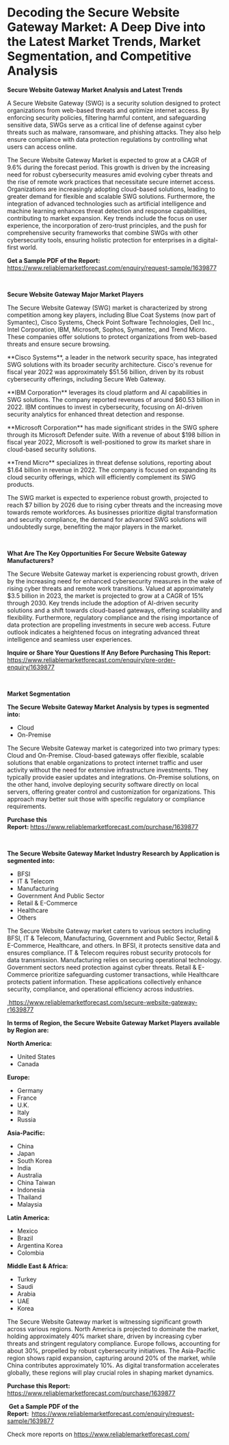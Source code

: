 <p><h1>Decoding the Secure Website Gateway Market: A Deep Dive into the Latest Market Trends, Market Segmentation, and Competitive Analysis</h1></p><p><strong>Secure Website Gateway Market Analysis and Latest Trends</strong></p>
<p><p>A Secure Website Gateway (SWG) is a security solution designed to protect organizations from web-based threats and optimize internet access. By enforcing security policies, filtering harmful content, and safeguarding sensitive data, SWGs serve as a critical line of defense against cyber threats such as malware, ransomware, and phishing attacks. They also help ensure compliance with data protection regulations by controlling what users can access online.</p><p>The Secure Website Gateway Market is expected to grow at a CAGR of 9.6% during the forecast period. This growth is driven by the increasing need for robust cybersecurity measures amid evolving cyber threats and the rise of remote work practices that necessitate secure internet access. Organizations are increasingly adopting cloud-based solutions, leading to greater demand for flexible and scalable SWG solutions. Furthermore, the integration of advanced technologies such as artificial intelligence and machine learning enhances threat detection and response capabilities, contributing to market expansion. Key trends include the focus on user experience, the incorporation of zero-trust principles, and the push for comprehensive security frameworks that combine SWGs with other cybersecurity tools, ensuring holistic protection for enterprises in a digital-first world.</p></p>
<p><strong>Get a Sample PDF of the Report:&nbsp;</strong> <a href="https://www.reliablemarketforecast.com/enquiry/request-sample/1639877?utm_campaign=3085&utm_medium=2&utm_source=Github&utm_content=ia&utm_term=11032025&utm_id=secure-website-gateway">https://www.reliablemarketforecast.com/enquiry/request-sample/1639877</a></p>
<p>&nbsp;</p>
<p><strong>Secure Website Gateway Major Market Players</strong></p>
<p><p>The Secure Website Gateway (SWG) market is characterized by strong competition among key players, including Blue Coat Systems (now part of Symantec), Cisco Systems, Check Point Software Technologies, Dell Inc., Intel Corporation, IBM, Microsoft, Sophos, Symantec, and Trend Micro. These companies offer solutions to protect organizations from web-based threats and ensure secure browsing.</p><p>**Cisco Systems**, a leader in the network security space, has integrated SWG solutions with its broader security architecture. Cisco's revenue for fiscal year 2022 was approximately $51.56 billion, driven by its robust cybersecurity offerings, including Secure Web Gateway.</p><p>**IBM Corporation** leverages its cloud platform and AI capabilities in SWG solutions. The company reported revenues of around $60.53 billion in 2022. IBM continues to invest in cybersecurity, focusing on AI-driven security analytics for enhanced threat detection and response.</p><p>**Microsoft Corporation** has made significant strides in the SWG sphere through its Microsoft Defender suite. With a revenue of about $198 billion in fiscal year 2022, Microsoft is well-positioned to grow its market share in cloud-based security solutions.</p><p>**Trend Micro** specializes in threat defense solutions, reporting about $1.64 billion in revenue in 2022. The company is focused on expanding its cloud security offerings, which will efficiently complement its SWG products.</p><p>The SWG market is expected to experience robust growth, projected to reach $7 billion by 2026 due to rising cyber threats and the increasing move towards remote workforces. As businesses prioritize digital transformation and security compliance, the demand for advanced SWG solutions will undoubtedly surge, benefiting the major players in the market.</p></p>
<p>&nbsp;</p>
<p><strong>What Are The Key Opportunities For Secure Website Gateway Manufacturers?</strong></p>
<p><p>The Secure Website Gateway market is experiencing robust growth, driven by the increasing need for enhanced cybersecurity measures in the wake of rising cyber threats and remote work transitions. Valued at approximately $3.5 billion in 2023, the market is projected to grow at a CAGR of 15% through 2030. Key trends include the adoption of AI-driven security solutions and a shift towards cloud-based gateways, offering scalability and flexibility. Furthermore, regulatory compliance and the rising importance of data protection are propelling investments in secure web access. Future outlook indicates a heightened focus on integrating advanced threat intelligence and seamless user experiences.</p></p>
<p><strong>Inquire or Share Your Questions If Any Before Purchasing This Report:</strong> <a href="https://www.reliablemarketforecast.com/enquiry/pre-order-enquiry/1639877?utm_campaign=3085&utm_medium=2&utm_source=Github&utm_content=ia&utm_term=11032025&utm_id=secure-website-gateway">https://www.reliablemarketforecast.com/enquiry/pre-order-enquiry/1639877</a></p>
<p>&nbsp;</p>
<p><strong>Market Segmentation</strong></p>
<p><strong>The Secure Website Gateway Market Analysis by types is segmented into:</strong></p>
<p><ul><li>Cloud</li><li>On-Premise</li></ul></p>
<p><p>The Secure Website Gateway market is categorized into two primary types: Cloud and On-Premise. Cloud-based gateways offer flexible, scalable solutions that enable organizations to protect internet traffic and user activity without the need for extensive infrastructure investments. They typically provide easier updates and integrations. On-Premise solutions, on the other hand, involve deploying security software directly on local servers, offering greater control and customization for organizations. This approach may better suit those with specific regulatory or compliance requirements.</p></p>
<p><strong>Purchase this Report:&nbsp;</strong><a href="https://www.reliablemarketforecast.com/purchase/1639877?utm_campaign=3085&utm_medium=2&utm_source=Github&utm_content=ia&utm_term=11032025&utm_id=secure-website-gateway">https://www.reliablemarketforecast.com/purchase/1639877</a></p>
<p>&nbsp;</p>
<p><strong>The Secure Website Gateway Market Industry Research by Application is segmented into:</strong></p>
<p><ul><li>BFSI</li><li>IT & Telecom</li><li>Manufacturing</li><li>Government And Public Sector</li><li>Retail & E-Commerce</li><li>Healthcare</li><li>Others</li></ul></p>
<p><p>The Secure Website Gateway market caters to various sectors including BFSI, IT & Telecom, Manufacturing, Government and Public Sector, Retail & E-Commerce, Healthcare, and others. In BFSI, it protects sensitive data and ensures compliance. IT & Telecom requires robust security protocols for data transmission. Manufacturing relies on securing operational technology. Government sectors need protection against cyber threats. Retail & E-Commerce prioritize safeguarding customer transactions, while Healthcare protects patient information. These applications collectively enhance security, compliance, and operational efficiency across industries.</p></p>
<p><a href="https://www.reliablemarketforecast.com/secure-website-gateway-r1639877?utm_campaign=3085&utm_medium=2&utm_source=Github&utm_content=ia&utm_term=11032025&utm_id=secure-website-gateway">&nbsp;https://www.reliablemarketforecast.com/secure-website-gateway-r1639877</a></p>
<p><strong>In terms of Region, the Secure Website Gateway Market Players available by Region are:</strong></p>
<p>
    <p> <strong> North America: </strong>
        <ul>
            <li>United States</li>
            <li>Canada</li>
        </ul>
        </p> 
    <p> <strong> Europe: </strong>
        <ul>
            <li>Germany</li>
            <li>France</li>
            <li>U.K.</li>
            <li>Italy</li>
            <li>Russia</li>
        </ul>
        </p> 
    <p> <strong> Asia-Pacific: </strong>
        <ul>
            <li>China</li>
            <li>Japan</li>
            <li>South Korea</li>
            <li>India</li>
            <li>Australia</li>
            <li>China Taiwan</li>
            <li>Indonesia</li>
            <li>Thailand</li>
            <li>Malaysia</li>
        </ul>
        </p> 
    <p> <strong> Latin America: </strong>
        <ul>
            <li>Mexico</li>
            <li>Brazil</li>
            <li>Argentina Korea</li>
            <li>Colombia</li>
        </ul>
        </p> 
    <p> <strong> Middle East & Africa: </strong>
        <ul>
            <li>Turkey</li>
            <li>Saudi</li>
            <li>Arabia</li>
            <li>UAE</li>
            <li>Korea</li>
        </ul>
    </p>
    </p>
<p><p>The Secure Website Gateway market is witnessing significant growth across various regions. North America is projected to dominate the market, holding approximately 40% market share, driven by increasing cyber threats and stringent regulatory compliance. Europe follows, accounting for about 30%, propelled by robust cybersecurity initiatives. The Asia-Pacific region shows rapid expansion, capturing around 20% of the market, while China contributes approximately 10%. As digital transformation accelerates globally, these regions will play crucial roles in shaping market dynamics.</p></p>
<p><strong>Purchase this Report: </strong><a href="https://www.reliablemarketforecast.com/purchase/1639877?utm_campaign=3085&utm_medium=2&utm_source=Github&utm_content=ia&utm_term=11032025&utm_id=secure-website-gateway">https://www.reliablemarketforecast.com/purchase/1639877</a></p>
<p>&nbsp;<strong>Get a Sample PDF of the Report:&nbsp;&nbsp;</strong><a href="https://www.reliablemarketforecast.com/enquiry/request-sample/1639877?utm_campaign=3085&utm_medium=2&utm_source=Github&utm_content=ia&utm_term=11032025&utm_id=secure-website-gateway">https://www.reliablemarketforecast.com/enquiry/request-sample/1639877</a></p>
<p><strong></strong></p>
<p>Check more reports on <a href="https://www.reliablemarketforecast.com/?utm_campaign=3085&utm_medium=2&utm_source=Github&utm_content=ia&utm_term=11032025&utm_id=secure-website-gateway">https://www.reliablemarketforecast.com/</a></p>